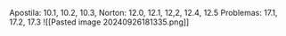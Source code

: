 Apostila: 10.1, 10.2, 10.3,
Norton: 12.0, 12.1, 12,2, 12.4, 12.5
Problemas: 17.1, 17.2, 17.3
![[Pasted image 20240926181335.png]]



